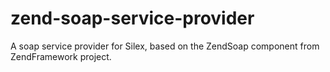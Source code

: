 zend-soap-service-provider
==========================

A soap service provider for Silex, based on the ZendSoap component from ZendFramework project.
